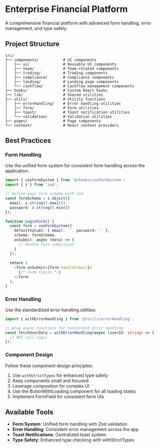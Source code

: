 
# Enterprise Financial Platform

A comprehensive financial platform with advanced form handling, error management, and type safety.

## Project Structure

```
src/
├── components/           # UI components
│   ├── ui/               # Reusable UI components
│   ├── team/             # Team-related components
│   ├── trading/          # Trading components
│   ├── compliance/       # Compliance components
│   ├── landing/          # Landing page components
│   └── cashflow/         # Cashflow management components
├── hooks/                # Custom React hooks
├── lib/                  # Shared utilities
├── utils/                # Utility functions
│   ├── errorHandling/    # Error handling utilities
│   ├── form/             # Form utilities
│   ├── toast/            # Toast notification utilities
│   └── validation/       # Validation utilities
├── pages/                # Page components
└── context/              # React context providers
```

## Best Practices

### Form Handling

Use the unified form system for consistent form handling across the application:

```typescript
import { useFormSystem } from '@/hooks/useFormSystem';
import { z } from 'zod';

// Define your form schema with zod
const formSchema = z.object({
  email: z.string().email(),
  password: z.string().min(8)
});

function LoginForm() {
  const form = useFormSystem({
    defaultValues: { email: '', password: '' },
    schema: formSchema,
    onSubmit: async (data) => {
      // Handle form submission
    }
  });
  
  return (
    <form onSubmit={form.handleSubmit}>
      {/* Form fields */}
    </form>
  );
}
```

### Error Handling

Use the standardized error handling utilities:

```typescript
import { withErrorHandling } from '@/utils/errorHandling';

// Wrap async functions for consistent error handling
const fetchUserData = withErrorHandling(async (userId: string) => {
  // API call logic
});
```

### Component Design

Follow these component design principles:

1. Use `withStrictTypes` for enhanced type safety
2. Keep components small and focused
3. Leverage composition for complex UI
4. Use the ButtonWithLoading component for all loading states
5. Implement FormField for consistent form UIs

## Available Tools

- **Form System**: Unified form handling with Zod validation
- **Error Handling**: Consistent error management across the app
- **Toast Notifications**: Centralized toast system
- **Type Safety**: Enhanced type checking with withStrictTypes
